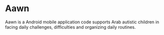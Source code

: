 # Aawn
Aawn is a Android mobile application code supports Arab autistic children in facing daily challenges, difficulties and organizing daily routines. 
